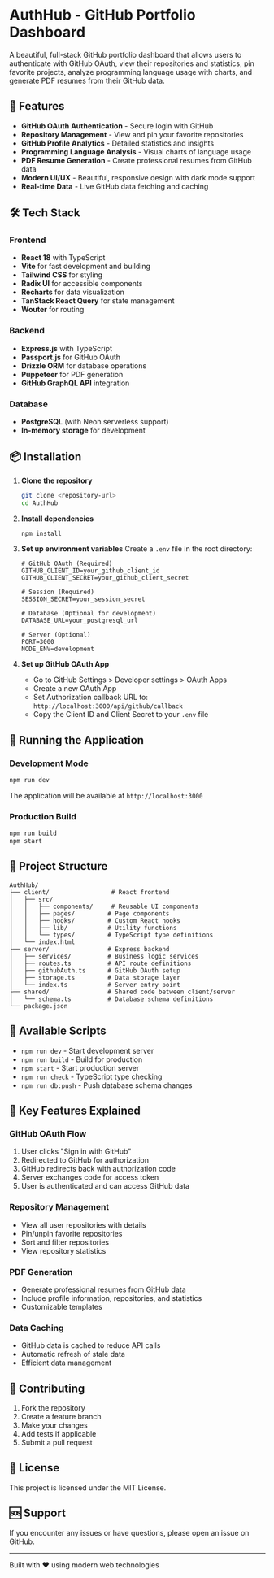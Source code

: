 # AuthHub - GitHub Portfolio Dashboard

A beautiful, full-stack GitHub portfolio dashboard that allows users to authenticate with GitHub OAuth, view their repositories and statistics, pin favorite projects, analyze programming language usage with charts, and generate PDF resumes from their GitHub data.

## 🚀 Features

- **GitHub OAuth Authentication** - Secure login with GitHub
- **Repository Management** - View and pin your favorite repositories
- **GitHub Profile Analytics** - Detailed statistics and insights
- **Programming Language Analysis** - Visual charts of language usage
- **PDF Resume Generation** - Create professional resumes from GitHub data
- **Modern UI/UX** - Beautiful, responsive design with dark mode support
- **Real-time Data** - Live GitHub data fetching and caching

## 🛠️ Tech Stack

### Frontend
- **React 18** with TypeScript
- **Vite** for fast development and building
- **Tailwind CSS** for styling
- **Radix UI** for accessible components
- **Recharts** for data visualization
- **TanStack React Query** for state management
- **Wouter** for routing

### Backend
- **Express.js** with TypeScript
- **Passport.js** for GitHub OAuth
- **Drizzle ORM** for database operations
- **Puppeteer** for PDF generation
- **GitHub GraphQL API** integration

### Database
- **PostgreSQL** (with Neon serverless support)
- **In-memory storage** for development

## 📦 Installation

1. **Clone the repository**
   ```bash
   git clone <repository-url>
   cd AuthHub
   ```

2. **Install dependencies**
   ```bash
   npm install
   ```

3. **Set up environment variables**
   Create a `.env` file in the root directory:
   ```env
   # GitHub OAuth (Required)
   GITHUB_CLIENT_ID=your_github_client_id
   GITHUB_CLIENT_SECRET=your_github_client_secret
   
   # Session (Required)
   SESSION_SECRET=your_session_secret
   
   # Database (Optional for development)
   DATABASE_URL=your_postgresql_url
   
   # Server (Optional)
   PORT=3000
   NODE_ENV=development
   ```

4. **Set up GitHub OAuth App**
   - Go to GitHub Settings > Developer settings > OAuth Apps
   - Create a new OAuth App
   - Set Authorization callback URL to: `http://localhost:3000/api/github/callback`
   - Copy the Client ID and Client Secret to your `.env` file

## 🚀 Running the Application

### Development Mode
```bash
npm run dev
```

The application will be available at `http://localhost:3000`

### Production Build
```bash
npm run build
npm start
```

## 📁 Project Structure

```
AuthHub/
├── client/                 # React frontend
│   ├── src/
│   │   ├── components/     # Reusable UI components
│   │   ├── pages/         # Page components
│   │   ├── hooks/         # Custom React hooks
│   │   ├── lib/           # Utility functions
│   │   └── types/         # TypeScript type definitions
│   └── index.html
├── server/                # Express backend
│   ├── services/          # Business logic services
│   ├── routes.ts          # API route definitions
│   ├── githubAuth.ts      # GitHub OAuth setup
│   ├── storage.ts         # Data storage layer
│   └── index.ts           # Server entry point
├── shared/                # Shared code between client/server
│   └── schema.ts          # Database schema definitions
└── package.json
```

## 🔧 Available Scripts

- `npm run dev` - Start development server
- `npm run build` - Build for production
- `npm start` - Start production server
- `npm run check` - TypeScript type checking
- `npm run db:push` - Push database schema changes

## 🌟 Key Features Explained

### GitHub OAuth Flow
1. User clicks "Sign in with GitHub"
2. Redirected to GitHub for authorization
3. GitHub redirects back with authorization code
4. Server exchanges code for access token
5. User is authenticated and can access GitHub data

### Repository Management
- View all user repositories with details
- Pin/unpin favorite repositories
- Sort and filter repositories
- View repository statistics

### PDF Generation
- Generate professional resumes from GitHub data
- Include profile information, repositories, and statistics
- Customizable templates

### Data Caching
- GitHub data is cached to reduce API calls
- Automatic refresh of stale data
- Efficient data management

## 🤝 Contributing

1. Fork the repository
2. Create a feature branch
3. Make your changes
4. Add tests if applicable
5. Submit a pull request

## 📄 License

This project is licensed under the MIT License.

## 🆘 Support

If you encounter any issues or have questions, please open an issue on GitHub.

---

Built with ❤️ using modern web technologies 